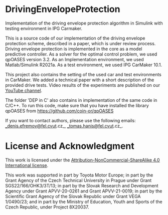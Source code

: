 # DrivingEnvelopeProtection
Implementation of the driving envelope protection algorithm in Simulink with testing environment in IPG Carmaker.

This is a source code of our implementation of the driving envelope protection scheme, described in a paper, which is under review process. Driving envelope protection is implemented in the core as a model predictive controller. As a solver for the optimal control problem, we used qpOASES version 3.2. As an Implementation environment, we used Matlab/Simulink R2021a. As a test environment, we used IPG CarMaker 10.1.

This project also contains the setting of the used car and test environments in CarMaker. We added a technical paper with a short description of the provided drive tests. Video results of the experiments are published on our [YouTube channel](https://www.youtube.com/@smartdrivingsolutions3633).

The folder 'DEP in C' also contains in implementation of the same code in C/C++. To run this code, make sure that you have installed the library qpOASES from https://github.com/coin-or/qpOASES 

If you want to contact authors, please use the following emails:
_denis.efremov@fel.cvut.cz_,
_tomas.hanis@fel.cvut.cz_.

# License and Acknowledgment 
This work is licensed under the [Attribution-NonCommercial-ShareAlike 4.0 International license](https://creativecommons.org/licenses/by-nc-sa/4.0/).

This work was supported in part by Toyota Motor Europe; in part by the Grant Agency of the Czech Technical University in Prague under Grant SGS22/166/OHK3/3T/13; in part by the Slovak Research and Development Agency under Grant APVV-20-0261 and Grant APVV-21-0019; in part by the Scientific Grant Agency of the Slovak Republic under Grant VEGA 1/0490/23; and in part by the Ministry of Education, Youth and Sports of the Czech Republic, under Project 8X20037.
